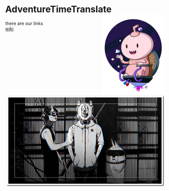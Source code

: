 # AdventureTimeTranslate <img align="right" src="/img/016.jpg">
there are our links  
[wiki](https://github.com/SophiaOrekhova/AdventureTimeTranslate/wiki)
<img align="left" src="/img/009_1.jpg">

